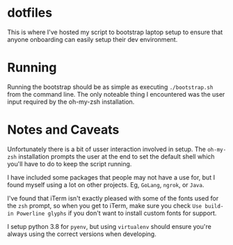 # dotfiles
This is where I've hosted my script to bootstrap laptop setup to ensure that anyone onboarding can easily setup their dev environment.

# Running
Running the bootstrap should be as simple as executing `./bootstrap.sh` from the command line. The only noteable thing I encountered was the user input required by the oh-my-zsh installation.

# Notes and Caveats
Unfortunately there is a bit of usser interaction involved in setup. The `oh-my-zsh` installation prompts the user at the end to set the default shell which you'll have to do to keep the script running.

I have included some packages that people may not have a use for, but I found myself using a lot on other projects. Eg, `GoLang`, `ngrok`, or `Java`.

I've found that iTerm isn't exactly pleased with some of the fonts used for the `zsh` prompt, so when you get to iTerm, make sure you check `Use build-in Powerline glyphs` if you don't want to install custom fonts for support.

I setup python 3.8 for `pyenv`, but using `virtualenv` should ensure you're always using the correct versions when developing.

